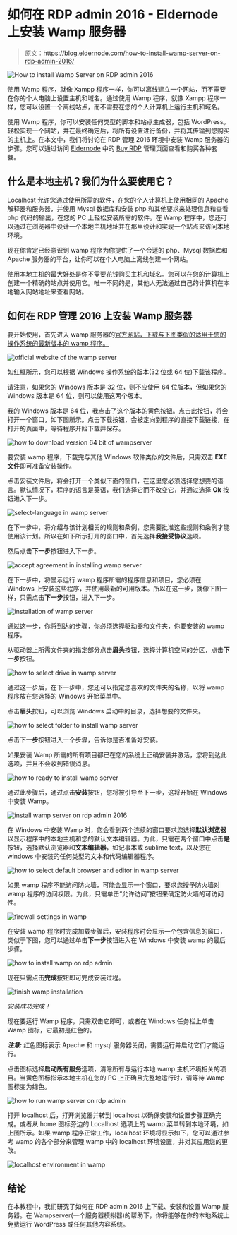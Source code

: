 # 如何在 RDP admin 2016 - Eldernode 上安装 Wamp 服务器

> 原文：<https://blog.eldernode.com/how-to-install-wamp-server-on-rdp-admin-2016/>

![How to install Wamp Server on RDP admin 2016](img/3bc41eff21b70562338230cf8705ca2b.png)

使用 Wamp 程序，就像 Xampp 程序一样，你可以离线建立一个网站，而不需要在你的个人电脑上设置主机和域名。通过使用 Wamp 程序，就像 Xampp 程序一样，您可以设置一个离线站点，而不需要在您的个人计算机上运行主机和域名。

使用 Wamp 程序，你可以安装任何类型的脚本和站点生成器，包括 WordPress。轻松实现一个网站，并在最终确定后，将所有设置进行备份，并将其传输到您购买的主机上。在本文中，我们将讨论在 RDP 管理 2016 环境中安装 Wamp 服务器的步骤。您可以通过访问 [Eldernode](https://eldernode.com/) 中的 [Buy RDP](https://eldernode.com/buy-rdp/) 管理页面查看和购买各种套餐。

## 什么是本地主机？我们为什么要使用它？

Localhost 允许您通过使用所需的软件，在您的个人计算机上使用相同的 Apache 解释器和服务器，并使用 Mysql 数据库和安装 php 和其他要求来处理信息和查看 php 代码的输出，在您的 PC 上轻松安装所需的软件。在 Wamp 程序中，您还可以通过在浏览器中设计一个本地主机地址并在那里设计和实现一个站点来访问本地环境。

现在你肯定已经意识到 wamp 程序为你提供了一个合适的 php、Mysql 数据库和 Apache 服务器的平台，让你可以在个人电脑上离线创建一个网站。

使用本地主机的最大好处是你不需要花钱购买主机和域名。您可以在您的计算机上创建一个精确的站点并使用它。唯一不同的是，其他人无法通过自己的计算机在本地输入网站地址来查看网站。

## 如何在 RDP 管理 2016 上安装 Wamp 服务器

要开始使用，首先进入 wamp 服务器的[官方网站，下载与下图类似的适用于您的操作系统的最新版本的 wamp 程序。](https://www.wampserver.com/en/)

![official website of the wamp server](img/b1a93ef7066d753aa82778edde2943db.png)

如红框所示，您可以根据 Windows 操作系统的版本(32 位或 64 位)下载该程序。

请注意，如果您的 Windows 版本是 32 位，则不应使用 64 位版本，但如果您的 Windows 版本是 64 位，则可以使用这两个版本。

我的 Windows 版本是 64 位，我点击了这个版本的黄色按钮。点击此按钮，将会打开一个窗口，如下图所示。点击下载按钮，会被定向到程序的直接下载链接，在打开的页面中，等待程序开始下载并保存。

![how to download version 64 bit of wampserver](img/a5f38e4a3a33e64c8aaabcc42722c6ea.png)

要安装 wamp 程序，下载完与其他 Windows 软件类似的文件后，只需双击 **EXE 文件**即可准备安装操作。

点击安装文件后，将会打开一个类似下面的窗口，在这里您必须选择您想要的语言。默认情况下，程序的语言是英语，我们选择它而不改变它，并通过选择 **Ok** 按钮进入下一步。

![select-language in wamp server](img/7d3a6fea97af1bfaebbf8f1cf80a07e0.png)

在下一步中，将介绍与该计划相关的规则和条例，您需要批准这些规则和条例才能使用该计划。所以在如下所示打开的窗口中，首先选择**我接受协议**选项。

然后点击**下一步**按钮进入下一步。

![accept agreement in installing wamp server](img/40d390ba28e1314b84365037196bcba0.png)

在下一步中，将显示运行 wamp 程序所需的程序信息和项目，您必须在 Windows 上安装这些程序，并使用最新的可用版本。所以在这一步，就像下图一样，只需点击**下一步**按钮，进入下一步。

![installation of wamp server](img/d784bde81b991ce2e22b103ecf082142.png)

通过这一步，你将到达的步骤，你必须选择驱动器和文件夹，你要安装的 wamp 程序。

从驱动器上所需文件夹的指定部分点击**眉头**按钮，选择计算机空间的分区，点击**下一步**按钮。

![how to select drive in wamp server](img/a0f329a81861b0de5d31c3293035ca13.png)

通过这一步后，在下一步中，您还可以指定您喜欢的文件夹的名称，以将 wamp 程序放在您选择的 Windows 开始菜单中。

点击**眉头**按钮，可以浏览 Windows 启动中的目录，选择想要的文件夹。

![how to select folder to install wamp server](img/821f93b64a7c79df8f4a41c082c3553d.png)

点击**下一步**按钮进入一个步骤，告诉你是否准备好安装。

如果安装 Wamp 所需的所有项目都已在您的系统上正确安装并激活，您将到达此选项，并且不会收到错误消息。

![how to ready to install wamp server](img/61d34b477299989314aecf24f37d0ea9.png)

通过此步骤后，通过点击**安装**按钮，您将被引导至下一步，这将开始在 Windows 中安装 Wamp。

![install wamp server on rdp admin 2016](img/062137965a03e815406840827bd89e87.png)

在 Windows 中安装 Wamp 时，您会看到两个连续的窗口要求您选择**默认浏览器**以显示程序中的本地主机和您的默认文本编辑器。为此，只需在两个窗口中点击**是**按钮，选择默认浏览器和**文本编辑器**，如记事本或 sublime text，以及您在 windows 中安装的任何类型的文本和代码编辑器程序。

![how to select default browser and editor in wamp server](img/e95d70285443c0eda4e37bfedf4759ec.png)

如果 wamp 程序不能访问防火墙，可能会显示一个窗口，要求您授予防火墙对 wamp 程序的访问权限。为此，只需单击“允许访问”按钮来确定防火墙的可访问性。

![firewall settings in wamp](img/d7af10fa02c5af67403099eee3c9c374.png)

在安装 wamp 程序时完成加载步骤后，安装程序时会显示一个包含信息的窗口，类似于下图，您可以通过单击**下一步**按钮进入在 Windows 中安装 wamp 的最后步骤。

![how to install wamp on rdp admin](img/c5002886f9c5e158270bb72d744bb77b.png)

现在只需点击**完成**按钮即可完成安装过程。

![finish wamp installation](img/36c9ac5b7a099e1c8dc862f8962200b6.png)

*安装成功完成！*

现在要运行 Wamp 程序，只需双击它即可，或者在 Windows 任务栏上单击 Wamp 图标，它最初是红色的。

***注意:*** 红色图标表示 Apache 和 mysql 服务器关闭，需要运行并启动它们才能运行。

点击图标选择**启动所有服务**选项，清除所有与运行本地 wamp 主机环境相关的项目。当黄色图标指示本地主机在您的 PC 上正确且完整地运行时，请等待 Wamp 图标变为绿色。

![how to run wamp server on rdp admin](img/83491536aae56d64c28a0c2498aeaf5e.png)

打开 localhost 后，打开浏览器并转到 localhost 以确保安装和设置步骤正确完成。或者从 home 图标旁边的 Localhost 选项上的 wamp 菜单转到本地环境，如上图所示。如果 wamp 程序正常工作，localhost 环境将显示如下，您可以通过参考 wamp 的各个部分来管理 wamp 中的 localhost 环境设置，并对其应用您的更改。

![localhost environment in wamp](img/e68331b8b9c1e7a13cdadbc7cb715ab9.png)

## 结论

在本教程中，我们研究了如何在 RDP admin 2016 上下载、安装和设置 Wamp 服务器。在 Wampserver(一个服务器模拟器)的帮助下，你将能够在你的本地系统上免费运行 WordPress 或任何其他内容系统。